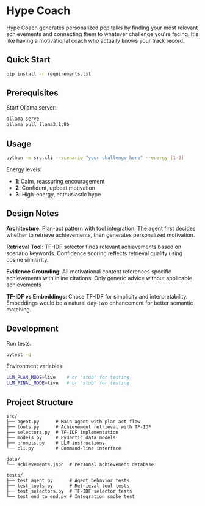 # Hype Coach

Hype Coach generates personalized pep talks by finding your most relevant achievements and connecting them to whatever challenge you're facing. It's like having a motivational coach who actually knows your track record.

## Quick Start

```bash
pip install -r requirements.txt
```

## Prerequisites

Start Ollama server:

```bash
ollama serve
ollama pull llama3.1:8b
```

## Usage

```bash
python -m src.cli --scenario "your challenge here" --energy [1-3]
```

Energy levels:
- **1**: Calm, reassuring encouragement
- **2**: Confident, upbeat motivation  
- **3**: High-energy, enthusiastic hype

## Design Notes

**Architecture**: Plan-act pattern with tool integration. The agent first decides whether to retrieve achievements, then generates personalized motivation.

**Retrieval Tool**: TF-IDF selector finds relevant achievements based on scenario keywords. Confidence scoring reflects retrieval quality using cosine similarity.

**Evidence Grounding**: All motivational content references specific achievements with inline citations. Only generic advice without applicable achievements

**TF-IDF vs Embeddings**: Chose TF-IDF for simplicity and interpretability. Embeddings would be a natural day-two enhancement for better semantic matching.

## Development

Run tests:
```bash
pytest -q
```

Environment variables:
```bash
LLM_PLAN_MODE=live    # or 'stub' for testing
LLM_FINAL_MODE=live   # or 'stub' for testing
```

## Project Structure

```
src/
├── agent.py      # Main agent with plan-act flow
├── tools.py      # Achievement retrieval with TF-IDF
├── selectors.py  # TF-IDF implementation
├── models.py     # Pydantic data models
├── prompts.py    # LLM instructions
└── cli.py        # Command-line interface

data/
└── achievements.json  # Personal achievement database

tests/
├── test_agent.py      # Agent behavior tests
├── test_tools.py      # Retrieval tool tests
├── test_selectors.py  # TF-IDF selector tests
└── test_end_to_end.py # Integration smoke test
